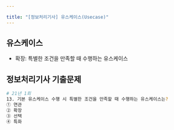 ```yaml
---

title: "[정보처리기사] 유스케이스(Usecase)"
---
```


## 유스케이스
- 확장: 특별한 조건을 만족할 때 수행하는 유스케이스

## 정보처리기사 기출문제

```bash
# 21년 1회
13. 기본 유스케이스 수행 시 특별한 조건을 만족할 때 수행하는 유스케이스는?
① 연관
② 확장
③ 선택
④ 특화
```
